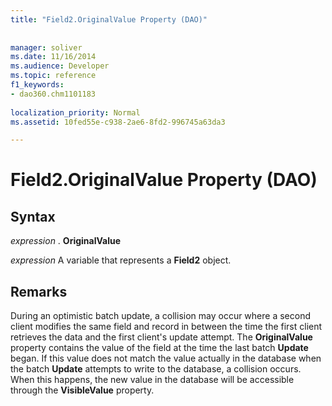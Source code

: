 ```yaml
---
title: "Field2.OriginalValue Property (DAO)"
 
 
manager: soliver
ms.date: 11/16/2014
ms.audience: Developer
ms.topic: reference
f1_keywords:
- dao360.chm1101183
  
localization_priority: Normal
ms.assetid: 10fed55e-c938-2ae6-8fd2-996745a63da3

---
```


# Field2.OriginalValue Property (DAO)

## Syntax

 *expression*  . **OriginalValue**
  
 *expression*  A variable that represents a **Field2** object. 
  
## Remarks

During an optimistic batch update, a collision may occur where a second client modifies the same field and record in between the time the first client retrieves the data and the first client's update attempt. The **OriginalValue** property contains the value of the field at the time the last batch **Update** began. If this value does not match the value actually in the database when the batch **Update** attempts to write to the database, a collision occurs. When this happens, the new value in the database will be accessible through the **VisibleValue** property. 
  

